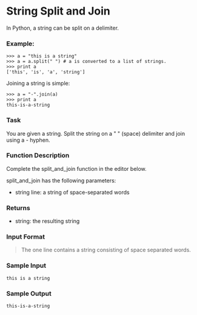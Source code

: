 # String Split and Join

In Python, a string can be split on a delimiter.

### Example:
```
>>> a = "this is a string"
>>> a = a.split(" ") # a is converted to a list of strings. 
>>> print a
['this', 'is', 'a', 'string']
```

Joining a string is simple:
```
>>> a = "-".join(a)
>>> print a
this-is-a-string 
```

### Task
You are given a string. Split the string on a " " (space) delimiter and join using a - hyphen.

### Function Description

Complete the split_and_join function in the editor below.

split_and_join has the following parameters:
- string line: a string of space-separated words

### Returns
- string: the resulting string

### Input Format
> The one line contains a string consisting of space separated words.

### Sample Input
```
this is a string   
```

### Sample Output
```
this-is-a-string
```